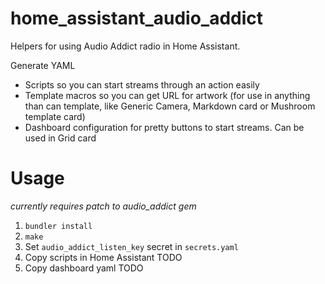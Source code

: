 # home_assistant_audio_addict

Helpers for using Audio Addict radio in Home Assistant.

Generate YAML
* Scripts so you can start streams through an action easily
* Template macros so you can get URL for artwork (for use in anything than can template, like Generic Camera, Markdown card or Mushroom template card)
* Dashboard configuration for pretty buttons to start streams. Can be used in Grid card

# Usage

_currently requires patch to audio_addict gem_

1. `bundler install`
1. `make`
1. Set `audio_addict_listen_key` secret in `secrets.yaml`
1. Copy scripts in Home Assistant TODO
1. Copy dashboard yaml TODO
